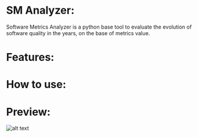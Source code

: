 # SM Analyzer:
Software Metrics Analyzer is a python base tool to evaluate the evolution of software quality in the years, on the base of metrics value.

# Features:

# How to use:

# Preview:
![alt text](https://github.com/robertoiuliano98/softwareMetricsAnalyzer/blob/main/preview/screenshot-861d4e40.jpg?raw=true)
